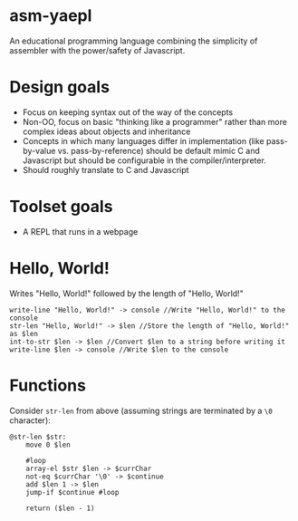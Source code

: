 # asm-yaepl
An educational programming language combining the simplicity of assembler with the power/safety of Javascript.

# Design goals
- Focus on keeping syntax out of the way of the concepts
- Non-OO, focus on basic "thinking like a programmer" rather than more complex ideas about objects and inheritance
- Concepts in which many languages differ in implementation (like pass-by-value vs. pass-by-reference) should be default mimic C and Javascript but should be configurable in the compiler/interpreter.
- Should roughly translate to C and Javascript

# Toolset goals
- A REPL that runs in a webpage

# Hello, World!
Writes "Hello, World!" followed by the length of "Hello, World!"
```
write-line "Hello, World!" -> console //Write "Hello, World!" to the console
str-len "Hello, World!" -> $len //Store the length of "Hello, World!" as $len
int-to-str $len -> $len //Convert $len to a string before writing it
write-line $len -> console //Write $len to the console
```

# Functions
Consider ``str-len`` from above (assuming strings are terminated by a ``\0`` character):

```
@str-len $str:
    move 0 $len

    #loop
    array-el $str $len -> $currChar
    not-eq $currChar '\0' -> $continue
    add $len 1 -> $len
    jump-if $continue #loop
    
    return ($len - 1)
```
